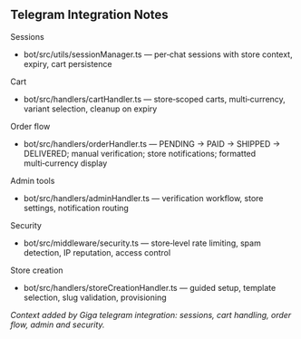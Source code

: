 ## Telegram Integration Notes

Sessions
- bot/src/utils/sessionManager.ts — per‑chat sessions with store context, expiry, cart persistence

Cart
- bot/src/handlers/cartHandler.ts — store‑scoped carts, multi‑currency, variant selection, cleanup on expiry

Order flow
- bot/src/handlers/orderHandler.ts — PENDING → PAID → SHIPPED → DELIVERED; manual verification; store notifications; formatted multi‑currency display

Admin tools
- bot/src/handlers/adminHandler.ts — verification workflow, store settings, notification routing

Security
- bot/src/middleware/security.ts — store‑level rate limiting, spam detection, IP reputation, access control

Store creation
- bot/src/handlers/storeCreationHandler.ts — guided setup, template selection, slug validation, provisioning

_Context added by Giga telegram integration: sessions, cart handling, order flow, admin and security._


